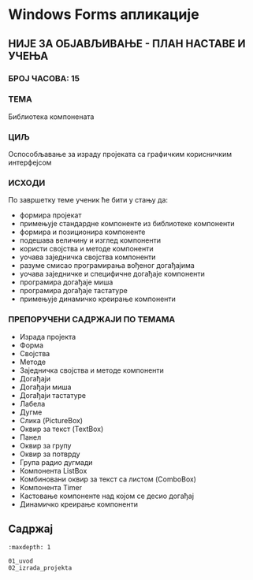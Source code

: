 # Windows Forms апликације

## НИЈЕ ЗА ОБЈАВЉИВАЊЕ - ПЛАН НАСТАВЕ И УЧЕЊА

### БРОЈ ЧАСОВА: 15

### ТЕМА

Библиотека компонената

### ЦИЉ

Оспособљавање за израду пројеката са графичким корисничким интерфејсом

### ИСХОДИ

По завршетку теме ученик ће бити у стању да:

* формира пројекат
* примењује стандардне компоненте из библиотеке компоненти
* формира и позиционира компоненте
* подешава величину и изглед компоненти
* користи својства и методе компоненти
* уочава заједничка својства компоненти
* разуме смисао програмирања вођеног догађајима
* уочава заједничке и специфичне догађаје компоненти
* програмира догађаје миша
* програмира догађаје тастатуре
* примењује динамичко креирање компоненти

### ПРЕПОРУЧЕНИ САДРЖАЈИ ПО ТЕМАМА

* Израда пројекта
* Форма
* Својства
* Методе
* Заједничка својства и методе компоненти
* Догађаји
* Догађаји миша
* Догађаји тастатуре
* Лабела
* Дугме
* Слика (PictureBox)
* Оквир за текст (TextBox)
* Панел
* Оквир за групу
* Оквир за потврду
* Група радио дугмади
* Компонента ListBox
* Комбиновани оквир за текст са листом (ComboBox)
* Компонента Timer
* Кастовање компоненте над којом се десио догађај
* Динамичко креирање компоненти

## Садржај

```{toctree}
:maxdepth: 1

01_uvod
02_izrada_projekta
```
